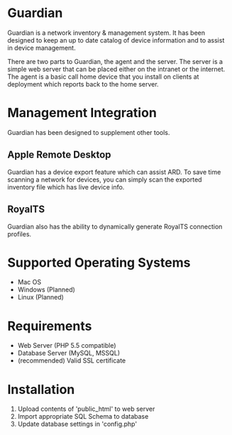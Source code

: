 # Guardian
Guardian is a network inventory & management system. It has been designed to keep an up to date catalog of device information and to assist in device management.

There are two parts to Guardian, the agent and the server. The server is a simple web server that can be placed either on the intranet or the internet.
The agent is a basic call home device that you install on clients at deployment which reports back to the home server.

# Management Integration
Guardian has been designed to supplement other tools.
## Apple Remote Desktop
Guardian has a device export feature which can assist ARD. To save time scanning a network for devices, you can simply scan the exported inventory file which has live device info.
## RoyalTS
Guardian also has the ability to dynamically generate RoyalTS connection profiles.

# Supported Operating Systems
* Mac OS
* Windows (Planned)
* Linux (Planned)

# Requirements
* Web Server (PHP 5.5 compatible)
* Database Server (MySQL, MSSQL)
* (recommended) Valid SSL certificate

# Installation
1. Upload contents of 'public_html' to web server
2. Import appropriate SQL Schema to database
3. Update database settings in 'config.php'